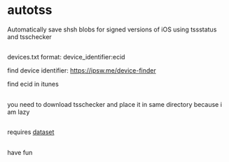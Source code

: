 # autotss
Automatically save shsh blobs for signed versions of iOS using tssstatus and tsschecker
##

devices.txt format: device_identifier:ecid

find device identifier: https://ipsw.me/device-finder

find ecid in itunes

##

you need to download tsschecker and place it in same directory because i am lazy

##

requires [dataset](https://dataset.readthedocs.io/en/latest/install.html)

##

have fun
